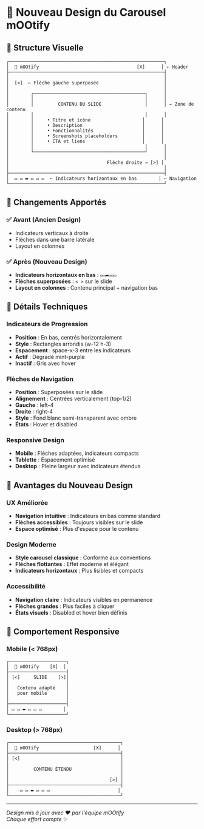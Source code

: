 # 🎨 Nouveau Design du Carousel mOOtify

## 📐 Structure Visuelle

```
┌─────────────────────────────────────────────────────────┐
│  🦉 mOOtify                                    [X]      │ ← Header
├─────────────────────────────────────────────────────────┤
│                                                         │
│  [<]  ← Flèche gauche superposée                        │
│                                                         │
│        ┌─────────────────────────────────────────┐      │
│        │                                         │      │
│        │         CONTENU DU SLIDE                │      │ ← Zone de contenu
│        │                                         │      │
│        │     • Titre et icône                   │      │
│        │     • Description                      │      │
│        │     • Fonctionnalités                  │      │
│        │     • Screenshots placeholders         │      │
│        │     • CTA et liens                     │      │
│        │                                         │      │
│        └─────────────────────────────────────────┘      │
│                                                         │
│                                    Flèche droite → [>] │
│                                                         │
├─────────────────────────────────────────────────────────┤
│  ▭ ▭ ▬ ▭ ▭ ▭  ← Indicateurs horizontaux en bas        │ ← Navigation
└─────────────────────────────────────────────────────────┘
```

## 🎯 Changements Apportés

### ✅ Avant (Ancien Design)
- Indicateurs verticaux à droite
- Flèches dans une barre latérale
- Layout en colonnes

### ✅ Après (Nouveau Design)
- **Indicateurs horizontaux en bas** : `▭▭▬▭▭▭`
- **Flèches superposées** : `< >` sur le slide
- **Layout en colonnes** : Contenu principal + navigation bas

## 🎨 Détails Techniques

### Indicateurs de Progression
- **Position** : En bas, centrés horizontalement
- **Style** : Rectangles arrondis (w-12 h-3)
- **Espacement** : space-x-3 entre les indicateurs
- **Actif** : Dégradé mint-purple
- **Inactif** : Gris avec hover

### Flèches de Navigation
- **Position** : Superposées sur le slide
- **Alignement** : Centrées verticalement (top-1/2)
- **Gauche** : left-4
- **Droite** : right-4
- **Style** : Fond blanc semi-transparent avec ombre
- **États** : Hover et disabled

### Responsive Design
- **Mobile** : Flèches adaptées, indicateurs compacts
- **Tablette** : Espacement optimisé
- **Desktop** : Pleine largeur avec indicateurs étendus

## 🚀 Avantages du Nouveau Design

### UX Améliorée
- **Navigation intuitive** : Indicateurs en bas comme standard
- **Flèches accessibles** : Toujours visibles sur le slide
- **Espace optimisé** : Plus d'espace pour le contenu

### Design Moderne
- **Style carousel classique** : Conforme aux conventions
- **Flèches flottantes** : Effet moderne et élégant
- **Indicateurs horizontaux** : Plus lisibles et compacts

### Accessibilité
- **Navigation claire** : Indicateurs visibles en permanence
- **Flèches grandes** : Plus faciles à cliquer
- **États visuels** : Disabled et hover bien définis

## 📱 Comportement Responsive

### Mobile (< 768px)
```
┌─────────────────────┐
│  🦉 mOOtify    [X]  │
├─────────────────────┤
│ [<]     SLIDE    [>]│
│                     │
│   Contenu adapté    │
│   pour mobile       │
│                     │
├─────────────────────┤
│ ▭ ▭ ▬ ▭ ▭ ▭        │
└─────────────────────┘
```

### Desktop (> 768px)
```
┌─────────────────────────────────────────┐
│  🦉 mOOtify                    [X]      │
├─────────────────────────────────────────┤
│ [<]                                     │
│                                         │
│         CONTENU ÉTENDU                  │
│                                         │
│                                     [>] │
├─────────────────────────────────────────┤
│    ▭ ▭ ▬ ▭ ▭ ▭                         │
└─────────────────────────────────────────┘
```

---

*Design mis à jour avec ❤️ par l'équipe mOOtify*  
*Chaque effort compte* ✨
